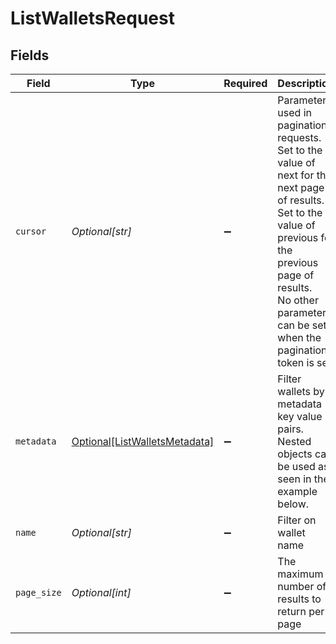# ListWalletsRequest


## Fields

| Field                                                                                                                                                                                                                          | Type                                                                                                                                                                                                                           | Required                                                                                                                                                                                                                       | Description                                                                                                                                                                                                                    | Example                                                                                                                                                                                                                        |
| ------------------------------------------------------------------------------------------------------------------------------------------------------------------------------------------------------------------------------ | ------------------------------------------------------------------------------------------------------------------------------------------------------------------------------------------------------------------------------ | ------------------------------------------------------------------------------------------------------------------------------------------------------------------------------------------------------------------------------ | ------------------------------------------------------------------------------------------------------------------------------------------------------------------------------------------------------------------------------ | ------------------------------------------------------------------------------------------------------------------------------------------------------------------------------------------------------------------------------ |
| `cursor`                                                                                                                                                                                                                       | *Optional[str]*                                                                                                                                                                                                                | :heavy_minus_sign:                                                                                                                                                                                                             | Parameter used in pagination requests.<br/>Set to the value of next for the next page of results.<br/>Set to the value of previous for the previous page of results.<br/>No other parameters can be set when the pagination token is set.<br/> | aHR0cHM6Ly9nLnBhZ2UvTmVrby1SYW1lbj9zaGFyZQ==                                                                                                                                                                                   |
| `metadata`                                                                                                                                                                                                                     | [Optional[ListWalletsMetadata]](../../models/operations/listwalletsmetadata.md)                                                                                                                                                | :heavy_minus_sign:                                                                                                                                                                                                             | Filter wallets by metadata key value pairs. Nested objects can be used as seen in the example below.                                                                                                                           |                                                                                                                                                                                                                                |
| `name`                                                                                                                                                                                                                         | *Optional[str]*                                                                                                                                                                                                                | :heavy_minus_sign:                                                                                                                                                                                                             | Filter on wallet name                                                                                                                                                                                                          |                                                                                                                                                                                                                                |
| `page_size`                                                                                                                                                                                                                    | *Optional[int]*                                                                                                                                                                                                                | :heavy_minus_sign:                                                                                                                                                                                                             | The maximum number of results to return per page                                                                                                                                                                               |                                                                                                                                                                                                                                |